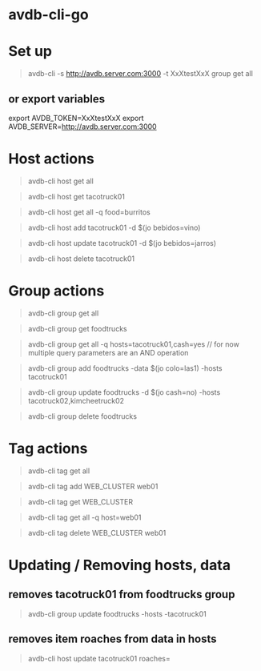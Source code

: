 # avdb-cli-go

# Set up 
> avdb-cli -s http://avdb.server.com:3000 -t XxXtestXxX group get all

## or export variables
export AVDB_TOKEN=XxXtestXxX
export AVDB_SERVER=http://avdb.server.com:3000


# Host actions
> avdb-cli host get all

> avdb-cli host get tacotruck01

> avdb-cli host get all -q food=burritos

> avdb-cli host add tacotruck01 -d $(jo bebidos=vino)

> avdb-cli host update tacotruck01 -d $(jo bebidos=jarros)

> avdb-cli host delete tacotruck01

# Group actions
> avdb-cli group get all

> avdb-cli group get foodtrucks

> avdb-cli group get all -q hosts=tacotruck01,cash=yes // for now multiple query parameters are an AND operation

> avdb-cli group add foodtrucks -data $(jo colo=las1) -hosts tacotruck01

> avdb-cli group update foodtrucks -d $(jo cash=no) -hosts tacotruck02,kimcheetruck02

> avdb-cli group delete foodtrucks

# Tag actions
> avdb-cli tag get all

> avdb-cli tag add WEB_CLUSTER web01

> avdb-cli tag get WEB_CLUSTER

> avdb-cli tag get all -q host=web01

> avdb-cli tag delete WEB_CLUSTER web01

# Updating / Removing hosts, data

## removes tacotruck01 from foodtrucks group
> avdb-cli group update foodtrucks -hosts -tacotruck01

## removes item roaches from data in hosts
> avdb-cli host update tacotruck01 roaches=
